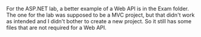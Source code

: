 For the ASP.NET lab, a better example of a Web API is in the Exam folder. 
The one for the lab was supposed to be a MVC project, but that didn't work as intended and I didn't bother to create a new project. So it still has some files that are not required for a Web API. 
